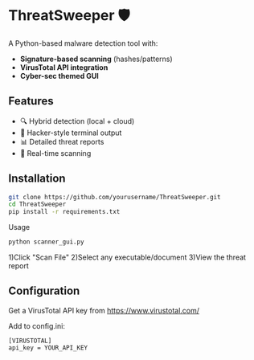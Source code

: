 # ThreatSweeper 🛡️

A Python-based malware detection tool with:
- **Signature-based scanning** (hashes/patterns)
- **VirusTotal API integration**
- **Cyber-sec themed GUI**

## Features
- 🔍 Hybrid detection (local + cloud)
- 🎨 Hacker-style terminal output
- 📊 Detailed threat reports
- 🚦 Real-time scanning

## Installation
```bash
git clone https://github.com/yourusername/ThreatSweeper.git
cd ThreatSweeper
pip install -r requirements.txt
```
Usage

```bash
python scanner_gui.py
```
1)Click "Scan File"
2)Select any executable/document
3)View the threat report

## Configuration
Get a VirusTotal API key from https://www.virustotal.com/

Add to config.ini:
```
[VIRUSTOTAL]
api_key = YOUR_API_KEY
```
